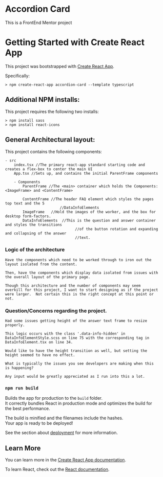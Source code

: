 # Accordion Card
This is a FrontEnd Mentor project

# Getting Started with Create React App

This project was bootstrapped with [Create React App](https://github.com/facebook/create-react-app).

Specifically:

```
> npm create-react-app accordion-card --template typescript
```

## Additional NPM installs:

This project requires the following two installs:

```
> npm install sass
> npm install react-icons
```

## General Architectural layout:

This project contains the following components:

	- src
		index.tsx //The primary react-app standard starting code and creates a flex-box to center the main UI
		App.tsx //Sets up, and contains the initial ParentFrame components 

		- Components
			ParentFrame //The <main> container which holds the Components: <ImageFrame> and <ContentFrame>

			ContentFrame //The header FAQ element which styles the pages top text and the 5 			
							 //DataInfoElements
			ImageFrame   //Hold the images of the worker, and the box for desktop form-factors.
			DataInfoElements  //This is the question and answer container and styles the transitions 
									//of the button rotation and expanding and collapsing of the answer 
									//text.

### Logic of the architecture

	Have the components which need to be worked through to iron out the layout isolated from the content.

	Then, have the components which display data isolated from issues with the overall layout of the primary page.

	Though this architecture and the number of components may seem overkill for this project, I want to start designing as if the project were larger.  Not certain this is the right concept at this point or not.

### Question/Concerns regarding the project.

	Had some issues getting height of the answer text frame to resize properly.
	
	This logic occurs with the class '.data-info-hidden' in DataInfoElementStyle.scss on line 75 with the corresponding tag in DataInfoElement.tsx on line 34.
	
	Would like to have the height transition as well, but setting the height seemed to have no effect.

	What is typically the issues you see developers are making when this is happening?

	Any input would be greatly appreciated as I run into this a lot.

### `npm run build`

Builds the app for production to the `build` folder.\
It correctly bundles React in production mode and optimizes the build for the best performance.

The build is minified and the filenames include the hashes.\
Your app is ready to be deployed!

See the section about [deployment](https://facebook.github.io/create-react-app/docs/deployment) for more information.

## Learn More

You can learn more in the [Create React App documentation](https://facebook.github.io/create-react-app/docs/getting-started).

To learn React, check out the [React documentation](https://reactjs.org/).